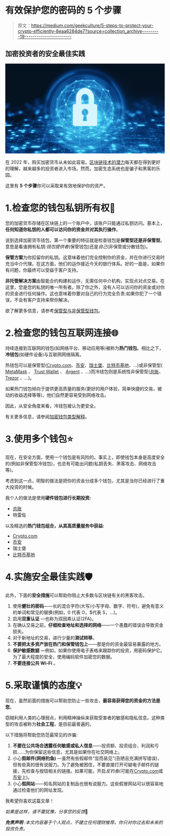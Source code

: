 # 有效保护您的密码的 5 个步骤

> 原文：<https://medium.com/geekculture/5-steps-to-protect-your-crypto-efficiently-8eaa6284de7?source=collection_archive---------19----------------------->

## 加密投资者的安全最佳实践

![](img/532e4dc15a32189506185823ea49ffe0.png)

在 2022 年，购买加密货币从未如此容易。[区块链技术的潜力](/geekculture/the-disruptive-potential-of-blockchain-technology-6bcb62725894)每天都在得到更好的理解，越来越多的投资者进入市场。然而，加密生态系统也是骗子和黑客的乐园。

这里有 **5 个步骤**你可以采取来有效地保护你的资产。

# 1.检查您的钱包私钥所有权🔐

您的加密货币存储在区块链上的一个账户中，该账户只能通过私钥访问。基本上，**任何知道你私钥的人都可以访问你的资金并对其执行操作**。

说到选择加密货币钱包，第一个重要的特征就是检查钱包是**保管型还是非保管型**。意思是看谁拥有私钥:*钱包提供者*(保管钱包)还是*自己*(非保管或分散钱包)。

**保管方案**为你扣留你的私钥。这意味着他们完全控制你的资金，并在你进行交易时充当中介代理。在这方面，他们的运作接近今天的银行体系。好的一面是，如果你有问题，你最终可以受益于客户支持。

**非托管解决方案**由智能合约构建和运作，无需任何中介机构，实现点对点交易。在这里，您是您的私钥的唯一所有者。除了你之外，没有人可以访问你的资金或对你的资金进行任何操作。这也意味着你要对自己的行为完全负责:如果你犯了一个错误，不会有客户支持来帮你解决。

欲了解更多信息，请参考[保管型与非保管型钱包](https://freewallet.org/blog/custodial-vs-non-custodial-wallet)。

# 2.检查您的钱包互联网连接🌐

持续连接到互联网的钱包(如网络平台、移动应用等)被称为**热门钱包**。相比之下，**冷钱包**(如硬件设备)与互联网网络隔离。

热钱包可以是保管型([Crypto.com](http://Crypto.com)、[币安](https://accounts.binance.com/en/register?ref=WPBYWVU3)、[瑞士堡](https://join.swissborg.com/r/yannIQ4K)、[比特币基地](https://www.coinbase.com/join/delclo_8)、…)或非保管型( [MetaMask](https://metamask.io/) 、 [Trust Wallet](https://share.trustwallet.com/Rg3AXdC) 、 [Argent](https://www.argent.xyz/) 、…)而冷钱包则是系统性非保管型([总账](https://shop.ledger.com/?r=795240e8c7c7)、 [Trezor](https://trezor.io/) 、…)。

如果热门钱包倾向于提供更高质量的服务(更好的用户体验，简单快捷的交易，被动的收益选择等等)，他们自然更容易受到网络攻击。

因此，从安全角度来看，冷钱包被认为更安全。

有关更多信息，请参阅[加密钱包类型解释](https://academy.binance.com/en/articles/crypto-wallet-types-explained)。

# 3.使用多个钱包⭐

现在，在安全方面，使用一个钱包是有风险的。事实上，即使钱包本身是高度安全的(例如非保管型冷钱包)，也总有可能出问题(私钥丢失、黑客攻击、网络攻击等)。

考虑到这一点，明智的做法是把你的资金分成多个钱包，尤其是当你已经进行了重大投资的时候。

我个人的做法是使用**硬件钱包进行长期投资:**

*   [总账](https://shop.ledger.com/?r=795240e8c7c7)
*   特雷佐

以及精选的**热门钱包组合，从其高质量服务中获益:**

*   [Crypto.com](https://crypto.com/app/7nhae26fvz)
*   [币安](https://accounts.binance.com/en/register?ref=WPBYWVU3)
*   瑞士堡
*   [比特币基地](https://www.coinbase.com/join/delclo_8)

# 4.实施安全最佳实践🛡️

此外，下面的**安全措施**可以帮助你阻止大多数与区块链有关的黑客攻击。

1.  使用**健壮的密码**——长的混合字符(大写/小写字母、数字、符号)，避免有意义的单词和常见的替换(例如，0 代表 O，$代表 S，…)。
2.  启用**双重认证** —也称为双因素认证(2FA)。
3.  在确认交易之前，**仔细检查地址和选择的网络**——一个愚蠢的错误会导致资金损失。
4.  对于新地址的交易，进行少量的**测试转移**。
5.  **不要把太多资产放在热门和保管钱包上**——那是你的资金最容易暴露的地方。
6.  **保护敏感数据** —例如，如果你使用电子表格来跟踪你的投资，用密码保护它。为了最大程度的安全，使用编码软件加密您的数据。
7.  **不要连接公共 Wi-Fi** 。

# 5.采取谨慎的态度💡

现在，虽然前面的措施可以帮助您防止一些攻击，**最容易获得您的资金的方法是您**。

窃贼利用人类的心理弱点，利用精神操纵来获取受害者的敏感和隐私信息。这种类型的攻击被称为**社会工程**，是目前最普遍的。

以下措施将帮助您防范最常见的诈骗:

1.  **不要在公共场合透露任何敏感或私人信息**——投资额、投资组合、利润和亏损……为你保留这些信息，尤其是如果你在社交网络上。
2.  小心**假邮件(网络钓鱼)** —虽然有些假邮件“显而易见”(丑陋且充满拼写错误)，但有些真的很有说服力。为了避免被困住，不要直接打开可疑电子邮件的链接，先检查与按钮相关的链接。如果可能，开启*反钓鱼*(可能在[Crypto.com](http://crypto.com)或[币安](https://accounts.binance.com/en/register?ref=WPBYWVU3)上)。
3.  小心**假网站**——知名网站的复制品也很有说服力。这些假冒网站可以很容易地通过检查他们的网址发现。

我希望你喜欢这篇文章！

*如果是这样，请不要犹豫，分享您的反馈*👏

***免责声明*** *:本文内容基于个人观点，不建立任何理财推荐。你只对你过去和未来的投资负责。*